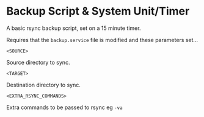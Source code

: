 # Backup Script & System Unit/Timer
A basic rsync backup script, set on a 15 minute timer.

Requires that the `backup.service` file is modified and these parameters set...

`<SOURCE>`

Source directory to sync.

`<TARGET>`

Destination directory to sync.

`<EXTRA_RSYNC_COMMANDS>`

Extra commands to be passed to rsync eg `-va`
